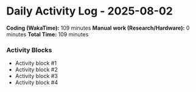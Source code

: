 # Daily Activity Log - 2025-08-02

**Coding (WakaTime):** 109 minutes
**Manual work (Research/Hardware):** 0 minutes
**Total Time:** 109 minutes

### Activity Blocks
- Activity block #1
- Activity block #2
- Activity block #3
- Activity block #4
